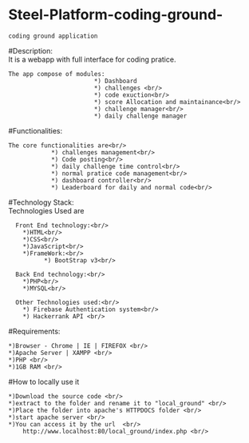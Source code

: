 # Steel-Platform-coding-ground-
    coding ground application 

#Description:<br/>
    It is a webapp with full interface for coding pratice.<br/>
    
    The app compose of modules: 
                            *) Dashboard
                            *) challenges <br/>
                            *) code exuction<br/>
                            *) score Allocation and maintainance<br/>
                            *) challenge manager<br/>
                            *) daily challenge manager

#Functionalities:<br/>
    
    The core functionalities are<br/>
                *) challenges management<br/>
                *) Code posting<br/>
                *) daily challenge time control<br/>
                *) normal pratice code management<br/>
                *) dashboard controller<br/>
                *) Leaderboard for daily and normal code<br/>
 
#Technology Stack:<br/>
    Technologies Used are<br/>
      
      Front End technology:<br/>
        *)HTML<br/>
        *)CSS<br/>
        *)JavaScript<br/>
        *)FrameWork:<br/>
              *) BootStrap v3<br/>
      
      Back End technology:<br/>
        *)PHP<br/>
        *)MYSQL<br/>
      
      Other Technologies used:<br/>
        *) Firebase Authentication system<br/>
        *) Hackerrank API <br/>
        
#Requirements:<br/>
    
    *)Browser - Chrome | IE | FIREFOX <br/>
    *)Apache Server | XAMPP <br/>
    *)PHP <br/>
    *)1GB RAM <br/>
    
#How to locally use it  <br/>

    *)Download the source code <br/>
    *)extract to the folder and rename it to "local_ground" <br/>
    *)Place the folder into apache's HTTPDOCS folder <br/>
    *)start apache server <br/>
    *)You can access it by the url  <br/>
        http://www.localhost:80/local_ground/index.php <br/>
   
                                                      
                       
                           
